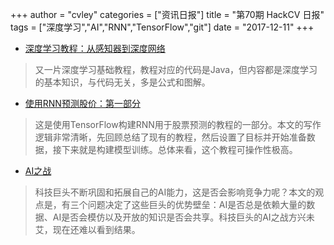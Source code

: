 +++
author = "cvley"
categories = ["资讯日报"]
title = "第70期 HackCV 日报"
tags = ["深度学习","AI","RNN","TensorFlow","git"]
date = "2017-12-11"
+++

- [深度学习教程：从感知器到深度网络](https://www.toptal.com/machine-learning/an-introduction-to-deep-learning-from-perceptrons-to-deep-networks?from=hackcv&hmsr=hackcv.com&utm_medium=hackcv.com&utm_source=hackcv.com)

> 又一片深度学习基础教程，教程对应的代码是Java，但内容都是深度学习的基本知识，与代码无关，多是公式和图解。

- [使用RNN预测股价：第一部分](https://lilianweng.github.io/lil-log/2017/07/08/predict-stock-prices-using-RNN-part-1.html?from=hackcv&hmsr=hackcv.com&utm_medium=hackcv.com&utm_source=hackcv.com)

> 这是使用TensorFlow构建RNN用于股票预测的教程的一部分。本文的写作逻辑非常清晰，先回顾总结了现有的教程，然后设置了目标并开始准备数据，接下来就是构建模型训练。总体来看，这个教程可操作性极高。

- [AI之战](https://www.economist.com/news/leaders/21732111-artificial-intelligence-looks-tailor-made-incumbent-tech-giants-worry-battle?from=hackcv&hmsr=hackcv.com&utm_medium=hackcv.com&utm_source=hackcv.com)

> 科技巨头不断巩固和拓展自己的AI能力，这是否会影响竞争力呢？本文的观点是，有三个问题决定了这些巨头的优势壁垒：AI是否总是依赖大量的数据、AI是否会模仿以及开放的知识是否会共享。科技巨头的AI之战方兴未艾，现在还难以看到结果。

